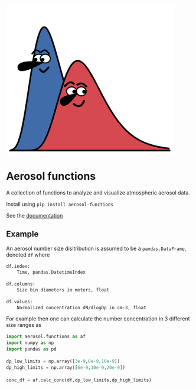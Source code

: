 ![logo](logo.png)

# Aerosol functions
A collection of functions to analyze and visualize atmospheric aerosol data.

Install using `pip install aerosol-functions`

See the [documentation](https://jlpl.github.io/aerosol-functions/)

## Example

An aerosol number size disitribution is assumed to be a `pandas.DataFrame`, denoted `df` where 

```
df.index:
    Time, pandas.DatetimeIndex
    
df.columns:
    Size bin diameters in meters, float
	
df.values:
    Normalized concentration dN/dlogDp in cm-3, float
```

For example then one can calculate the number concentration in 3 different size ranges as

```python
import aerosol.functions as af
import numpy as np
import pandas as pd

dp_low_limits = np.array([3e-9,6e-9,10e-9])
dp_high_limits = np.array([6e-9,10e-9,20e-9])

conc_df = af.calc_conc(df,dp_low_limits,dp_high_limits)
```
